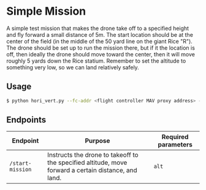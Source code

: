 # Simple Mission

A simple test mission that makes the drone take off to a specified height and fly forward a small distance of 5m. The start location should be at the center of the field (in the middle of the 50 yard line on the giant Rice "R"). The drone should be set up to run the mission there, but if it the location is off, then ideally the drone should move toward the center, then it will move roughly 5 yards down the Rice statium. Remember to set the altitude to something very low, so we can land relatively safely.

## Usage

```bash
$ python hori_vert.py --fc-addr <flight controller MAV proxy address> --log-file <name of output log file>
```

## Endpoints

|Endpoint|Purpose|Required parameters|
|-|-|-|
|`/start-mission`|Instructs the drone to takeoff to the specified altitude, move forward a certain distance, and land.|`alt`|